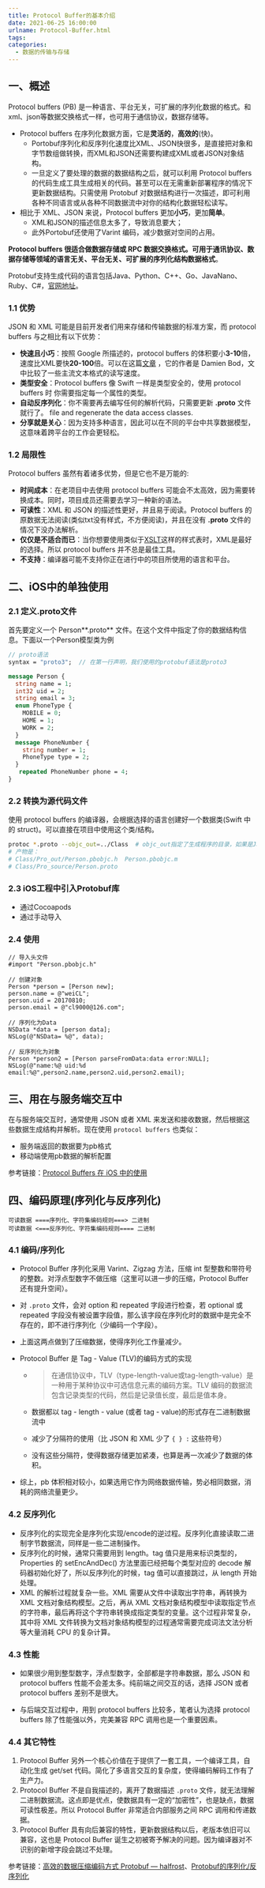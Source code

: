```yaml
---
title: Protocol Buffer的基本介绍
date: 2021-06-25 16:00:00
urlname: Protocol-Buffer.html
tags:
categories:
  - 数据的传输与存储
---
```


## 一、概述

Protocol buffers (PB) 是一种语言、平台无关，可扩展的序列化数据的格式。和xml、json等数据交换格式一样，也可用于通信协议，数据存储等。

- Protocol buffers 在序列化数据方面，它是**灵活的**，**高效的**(快)。
  - Portobuf序列化和反序列化速度比XML、JSON快很多，是直接把对象和字节数组做转换，而XML和JSON还需要构建成XML或者JSON对象结构。
  - 一旦定义了要处理的数据的数据结构之后，就可以利用 Protocol buffers 的代码生成工具生成相关的代码。甚至可以在无需重新部署程序的情况下更新数据结构。只需使用 Protobuf 对数据结构进行一次描述，即可利用各种不同语言或从各种不同数据流中对你的结构化数据轻松读写。
- 相比于 XML、JSON 来说，Protocol buffers 更加**小巧**，更加**简单**。
  - XML和JSON的描述信息太多了，导致消息要大；
  - 此外Portobuf还使用了Varint 编码，减少数据对空间的占用。

**Protocol buffers 很适合做数据存储或 RPC 数据交换格式。可用于通讯协议、数据存储等领域的语言无关、平台无关、可扩展的序列化结构数据格式**。

Protobuf支持生成代码的语言包括Java、Python、C++、Go、JavaNano、Ruby、C#，[官网地址](https://link.jianshu.com?t=https://developers.google.com/protocol-buffers/)。

### 1.1 优势

JSON 和 XML 可能是目前开发者们用来存储和传输数据的标准方案，而 protocol buffers 与之相比有以下优势：

- **快速且小巧**：按照 Google 所描述的，protocol buffers 的体积要小**3-10**倍，速度比XML要快**20-100**倍。可以在这篇[文章](https://damienbod.com/2014/01/09/comparing-protobuf-json-bson-xml-with-net-for-file-streams/) ，它的作者是 Damien Bod，文中比较了一些主流文本格式的读写速度。
- **类型安全**：Protocol buffers 像 Swift 一样是类型安全的，使用 protocol buffers 时 你需要指定每一个属性的类型。
- **自动反序列化**：你不需要再去编写任何的解析代码，只需要更新 **.proto** 文件就行了。 file and regenerate the data access classes.
- **分享就是关心**：因为支持多种语言，因此可以在不同的平台中共享数据模型，这意味着跨平台的工作会更轻松。

### 1.2 局限性

Protocol buffers 虽然有着诸多优势，但是它也不是万能的:

- **时间成本**：在老项目中去使用 protocol buffers 可能会不太高效，因为需要转换成本。同时，项目成员还需要去学习一种新的语法。
- **可读性**：XML 和 JSON 的描述性更好，并且易于阅读。Protocol buffers 的原数据无法阅读(类似txt没有样式，不方便阅读)，并且在没有 **.proto** 文件的情况下没办法解析。
- **仅仅是不适合而已**：当你想要使用类似于[XSLT](http://www.w3schools.com/xml/xml_xslt.asp)这样的样式表时，XML是最好的选择。所以 protocol buffers 并不总是最佳工具。
- **不支持**：编译器可能不支持你正在进行中的项目所使用的语言和平台。

## 二、iOS中的单独使用

### 2.1 定义.proto文件

首先要定义一个 Person**.proto** 文件。在这个文件中指定了你的数据结构信息。下面以一个Person模型类为例

```protobuf
// proto语法
syntax = "proto3";  // 在第一行声明，我们使用的protobuf语法是proto3

message Person {
  string name = 1;
  int32 uid = 2;
  string email = 3;
  enum PhoneType {
    MOBILE = 0;
    HOME = 1;
    WORK = 2;
  }
  message PhoneNumber {
    string number = 1;
    PhoneType type = 2;
  }
   repeated PhoneNumber phone = 4;
}
```

### 2.2 转换为源代码文件

使用 protocol buffers 的编译器，会根据选择的语言创建好一个数据类(Swift 中的 struct)。可以直接在项目中使用这个类/结构。

```bash
protoc *.proto --objc_out=../Class  # objc_out指定了生成程序的目录，如果是Java，那么是java_out
# 产物是：
# Class/Pro_out/Person.pbobjc.h  Person.pbobjc.m
# Class/Pro_source/Person.proto
```

### 2.3 iOS工程中引入Protobuf库

- 通过Cocoapods
- 通过手动导入

### 2.4 使用

```objc
// 导入头文件
#import "Person.pbobjc.h"

// 创建对象
Person *person = [Person new];
person.name = @"weiCL";
person.uid = 20170810;
person.email = @"cl9000@126.com";

// 序列化为Data
NSData *data = [person data];
NSLog(@"NSData= %@", data);

// 反序列化为对象
Person *person2 = [Person parseFromData:data error:NULL];
NSLog(@"name:%@ uid:%d email:%@",person2.name,person2.uid,person2.email);
```

## 三、用在与服务端交互中

在与服务端交互时，通常使用 JSON 或者 XML 来发送和接收数据，然后根据这些数据生成结构并解析。现在使用 `protocol buffers` 也类似：

- 服务端返回的数据要为pb格式
- 移动端使用pb数据的解析配置

参考链接：[Protocol Buffers 在 iOS 中的使用](https://juejin.cn/post/6844903622266847246)

## 四、编码原理(序列化与反序列化)

```
可读数据 ====序列化、字符集编码规则===> 二进制
可读数据 <===反序列化、字符集编码规则==== 二进制
```

### 4.1 编码/序列化

- Protocol Buffer 序列化采用 Varint、Zigzag 方法，压缩 int 型整数和带符号的整数。对浮点型数字不做压缩（这里可以进一步的压缩，Protocol Buffer 还有提升空间）。
- 对 `.proto` 文件，会对 option 和 repeated 字段进行检查，若 optional 或 repeated 字段没有被设置字段值，那么该字段在序列化时的数据中是完全不存在的，即不进行序列化（少编码一个字段）。

- 上面这两点做到了压缩数据，使得序列化工作量减少。

- Protocol Buffer 是 Tag - Value (TLV)的编码方式的实现

  - > 在通信协议中，TLV（type-length-value或tag-length-value）是一种用于某种协议中可选信息元素的编码方案。TLV 编码的数据流包含记录类型的代码，然后是记录值长度，最后是值本身。

  - 数据都以 tag - length - value (或者 tag - value)的形式存在二进制数据流中
  - 减少了分隔符的使用（比 JSON 和 XML 少了 `{ } :` 这些符号）
  - 没有这些分隔符，使得数据存储更加紧凑，也算是再一次减少了数据的体积。

- 综上，pb 体积相对较小，如果选用它作为网络数据传输，势必相同数据，消耗的网络流量更少。

### 4.2 反序列化

- 反序列化的实现完全是序列化实现/encode的逆过程。反序列化直接读取二进制字节数据流，同样是一些二进制操作。
- 反序列化的时候，通常只需要用到 length。tag 值只是用来标识类型的，Properties 的 setEncAndDec() 方法里面已经把每个类型对应的 decode 解码器初始化好了，所以反序列化的时候，tag 值可以直接跳过，从 length 开始处理。
- XML 的解析过程就复杂一些。XML 需要从文件中读取出字符串，再转换为 XML 文档对象结构模型。之后，再从 XML 文档对象结构模型中读取指定节点的字符串，最后再将这个字符串转换成指定类型的变量。这个过程非常复杂，其中将 XML 文件转换为文档对象结构模型的过程通常需要完成词法文法分析等大量消耗 CPU 的复杂计算。

### 4.3 性能

- 如果很少用到整型数字，浮点型数字，全部都是字符串数据，那么 JSON 和 protocol buffers 性能不会差太多。纯前端之间交互的话，选择 JSON 或者 protocol buffers 差别不是很大。

- 与后端交互过程中，用到 protocol buffers 比较多，笔者认为选择 protocol buffers 除了性能强以外，完美兼容 RPC 调用也是一个重要因素。

### 4.4 其它特性

1. Protocol Buffer 另外一个核心价值在于提供了一套工具，一个编译工具，自动化生成 get/set 代码。简化了多语言交互的复杂度，使得编码解码工作有了生产力。
2. Protocol Buffer 不是自我描述的，离开了数据描述 `.proto` 文件，就无法理解二进制数据流。这点即是优点，使数据具有一定的“加密性”，也是缺点，数据可读性极差。所以 Protocol Buffer 非常适合内部服务之间 RPC 调用和传递数据。
3. Protocol Buffer 具有向后兼容的特性，更新数据结构以后，老版本依旧可以兼容，这也是 Protocol Buffer 诞生之初被寄予解决的问题。因为编译器对不识别的新增字段会跳过不处理。

参考链接：[高效的数据压缩编码方式 Protobuf — halfrost](https://halfrost.com/protobuf_encode/)、[Protobuf的序列化/反序列化](https://halfrost.com/protobuf_decode/)


